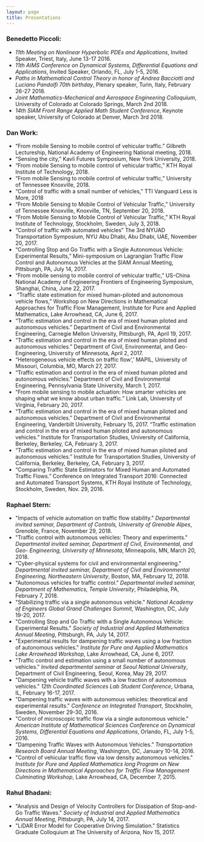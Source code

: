 ```yaml
---
layout: page
title: Presentations
---
```


<h3>Benedetto Piccoli: </h3>
<ul>
	<li><em>11th Meeting on Nonlinear Hyperbolic PDEs and Applications</em>, Invited Speaker, Triest, Italy, June 13-17 2016.</li>
	<li><em>11th AIMS Conference on Dynamical Systems, Differential Equations and Applications</em>, Invited Speaker, Orlando, FL, July 1-5, 2016.</li>
	<li><em>Paths in Mathematical Control Theory in honor of Andrea Bacciotti and Luciano Pandolfi 70th birthday</em>, Plenary speaker, Turin, Italy, February 26-27 2018.</li>
	<li><em>Joint Mathematics-Mechanical and Aerospace Engineering Colloquium</em>, University of Colorado at Colorado Springs, March 2nd 2018.</li>
	<li><em>14th SIAM Front Range Applied Math Student Conference</em>, Keynote speaker, University of Colorado at Denver, March 3rd 2018.</li>
</ul>

<h3>Dan Work:</h3>
<ul>
<li>“From mobile Sensing to mobile control of
     vehicular traffic.” Gilbreth Lectureship, National Academy of Engineering
     National meeting, 2018.</li>
 <li>“Sensing the city,” Kavli Futures Symposium,
     New York University, 2018.</li>
 <li>“From mobile Sensing to mobile control of
     vehicular traffic,” KTH Royal Institute of Technology, 2018.</li>
 <li>“From mobile Sensing to mobile control of
     vehicular traffic,” University of Tennessee Knoxville, 2018.</li>
 <li>“Control of traffic with a small number of
     vehicles,” TTI Vanguard Less is More, 2018</li>
 <li>“From Mobile Sensing to Mobile Control of
     Vehicular Traffic,” University of Tennessee Knoxville, Knoxville, TN,
     September 20, 2018.</li>
 <li>“From Mobile Sensing to Mobile Control of
     Vehicular Traffic,” KTH Royal Institute of Technology, Stockholm, Sweden,
     July 3, 2018.</li>
 <li>“Control of traffic with automated vehicles”
     The 3rd NYUAD Transportation Symposium, NYU Abu Dhabi, Abu Dhabi, UAE,
     November 20, 2017.</li>
 <li>“Controlling Stop and Go Traffic with a
     Single Autonomous Vehicle: Experimental Results,” Mini-symposium on
     Lagrangian Traffic Flow Control and Autonomous Vehicles at the SIAM Annual
     Meeting, Pittsburgh, PA, July 14, 2017.</li>
 <li>“From mobile sensing to mobile control of
     vehicular traffic,” US-China National Academy of Engineering Frontiers of
     Engineering Symposium, Shanghai, China, June 22, 2017.</li>
 <li> “Traffic state estimation for mixed
     human-piloted and autonomous vehicle flows,” Workshop on New Directions in
     Mathematical Approaches for Traffic Flow Management, Institute for Pure
     and Applied Mathematics, Lake Arrowhead, CA, June 6, 2017.</li>
 <li>“Traffic estimation and control in the era
     of mixed human piloted and autonomous vehicles.” Department of Civil and
     Environmental Engineering, Carnegie Mellon University, Pittsburgh, PA,
     April 19, 2017.</li>
 <li>“Traffic estimation and control in the era
     of mixed human piloted and autonomous vehicles.” Department of Civil,
     Environmental, and Geo- Engineering, University of Minnesota, April 2,
     2017.</li>
 <li>“Heterogeneous vehicle effects on traffic
     flow’,’ MAPIL, University of Missouri, Columbia, MO, March 27, 2017.</li>
 <li>“Traffic estimation and control in the era
     of mixed human piloted and autonomous vehicles.” Department of Civil and
     Environmental Engineering, Pennsylvania State University, March 1, 2017.</li>
 <li>“From mobile sensing to mobile actuation:
     How smarter vehicles are shaping what we know about urban traffic.” Link
     Lab, University of Virginia, February 20, 2017.</li>
 <li>“Traffic estimation and control in the era
     of mixed human piloted and autonomous vehicles.” Department of Civil and
     Environmental Engineering, Vanderbilt University, February 15, 2017.
     “Traffic estimation and control in the era of mixed human piloted and
     autonomous vehicles.” Institute for Transportation Studies, University of
     California, Berkeley, Berkeley, CA, February 3, 2017.</li>
 <li>“Traffic estimation and control in the era
     of mixed human piloted and autonomous vehicles.” Institute for
     Transportation Studies, University of California, Berkeley, Berkeley, CA,
     February 3, 2017.</li>
 <li>“Comparing Traffic State Estimators for
     Mixed Human and Automated Traffic Flows.” Conference on Integrated
     Transport 2016: Connected and Automated Transport Systems, KTH Royal
     Institute of Technology, Stockholm, Sweden, Nov. 29, 2016.</li>
</ul>


<h3>Raphael Stern:</h3>
<ul>
	<li>"Impacts of vehicle automation on traffic flow stability." <em>Departmental invited seminar, Department of Controls, University of Grenoble Alpes</em>, Grenoble, France, November 29, 2018.</li>
	<li>"Traffic control with autonomous vehicles: Theory and experiments." <em>Departmental invited seminar, Department of Civil, Environmental, and Geo- Engineering, University of Minnesota</em>, Minneapolis, MN, March 20, 2018.</li>
	<li>"Cyber-physical systems for civil and environmental engineering." <em>Departmental invited seminar, Department of Civil and Environmental Engineering, Northeastern University</em>, Boston, MA, February 12, 2018.</li>
	<li>"Autonomous vehicles for traffic control." <em>Departmental invited seminar, Department of Mathematics, Temple University</em>, Philadelphia, PA, February 7, 2018.</li>
	<li>"Stabilizing traffic via a single autonomous vehicle." <em>National Academy of Engineers Global Grand Challenges Summit</em>, Washington, DC, July 19-20, 2017.</li>
	<li>"Controlling Stop and Go Traffic with a Single Autonomous Vehicle: Experimental Results." <em>Society of Industrial and Applied Mathematics Annual Meeting</em>, Pittsburgh, PA, July 14, 2017.</li>
	<li>"Experimental results for dampening traffic waves using a low fraction of autonomous vehicles." <em>Institute for Pure and Applied Mathematics Lake Arrowhead Workshop</em>, Lake Arrowhead, CA, June 6, 2017.</li>
	<li>"Traffic control and estimation using a small number of autonomous vehicles." <em>Invited departmental seminar at Seoul National University</em>, Department of Civil Engineering, Seoul, Korea, May 29, 2017.</li>
	<li>"Dampening vehicle traffic waves with a low fraction of autonomous vehicles." <em>12th Coordinated Sciences Lab Student Conference</em>, Urbana, IL, February 16-17, 2017.</li>
	<li>"Dampening traffic waves with autonomous vehicles: theoretical and experimental results." <em>Conference on Integrated Transport</em>, Stockholm, Sweden, November 29-30, 2016.</li>
	<li>"Control of microscopic traffic flow via a single autonomous vehicle." <em>American Institute of Mathematical Sciences Conference on Dynamical Systems, Differential Equations and Applications</em>, Orlando, FL, July 1-5, 2016.</li>
	<li>"Dampening Traffic Waves with Autonomous Vehicles.” <em>Transportation Research Board Annual Meeting</em>, Washington, DC, January 10-14, 2016.</li>
	<li>"Control of vehicular traffic flow via low density autonomous vehicles." <em>Institute for Pure and Applied Mathematics long Program on New Directions in Mathematical Approaches for Traffic Flow Management Culminating Workshop</em>, Lake Arrowhead, CA, December 7, 2015.</li>
</ul>

<h3>Rahul Bhadani:</h3>
<ul>
	<li>"Analysis and Design of Velocity Controllers for Dissipation of Stop-and-Go Traffic Waves." <em>Society of Industrial and Applied Mathematics Annual Meeting</em>, Pittsburgh, PA, July 14, 2017.</li>
	<li>"LiDAR Error Model for Cooperative Driving Simulation." Statistics Graduate Colloquium at The University of Arizona, Nov 15, 2017.</li>
</ul>

